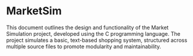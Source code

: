 # MarketSim
This document outlines the design and functionality of the Market Simulation project, developed  using the C programming language. The project simulates a basic, text-based shopping system,  structured across multiple source files to promote modularity and maintainability. 

